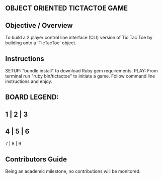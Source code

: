 ## OBJECT ORIENTED TICTACTOE GAME

## Objective / Overview
To build a 2 player control line interface (CLI) version of Tic Tac Toe by building onto a 'TicTacToe' object.

## Instructions
SETUP: "bundle install" to download Ruby gem requirements.
PLAY: From terminal run "ruby bin/tictactoe" to initiate a game. Follow command line instructions and enjoy.

## BOARD LEGEND:

 1 | 2 | 3 
-----------
 4 | 5 | 6
-----------
 7 | 8 | 9

## Contributors Guide
Being an academic milestone, no contributions will be monitored.